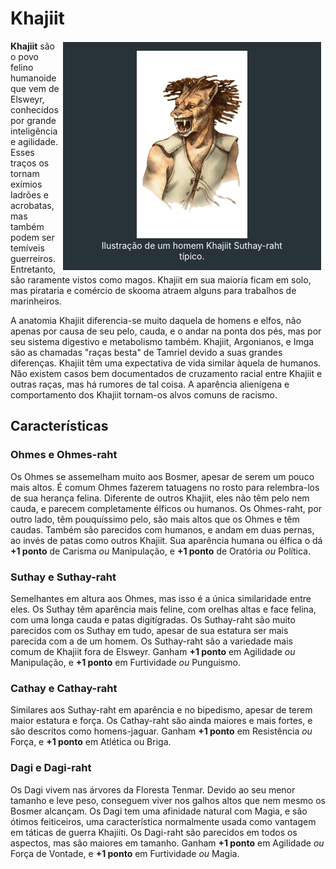 # Khajiit

<div style="float: right; margin-right: 1%; background: #283339; border: 2px white solid;">
	<figure>
		<center><img src="/uploads/races/khajiit.png" height="300" alt="Khajiit">
		<figcaption style="color:white; margin-left: 2%; margin-right: 2%;">Ilustração de um homem Khajiit Suthay-raht típico.</figcaption></center>
	</figure>
</div>

**Khajiit** são o povo felino humanoide que vem de Elsweyr, conhecidos por grande inteligência e agilidade. Esses traços os tornam exímios ladrões e acrobatas, mas também podem ser temíveis guerreiros. Entretanto, são raramente vistos como magos. Khajiit em sua maioria ficam em solo, mas pirataria e comércio de skooma atraem alguns para trabalhos de marinheiros.

A anatomia Khajiit diferencia-se muito daquela de homens e elfos, não apenas por causa de seu pelo, cauda, e o andar na ponta dos pés, mas por seu sistema digestivo e metabolismo também. Khajiit, Argonianos, e Imga são as chamadas "raças besta" de Tamriel devido a suas grandes diferenças. Khajiit têm uma expectativa de vida similar àquela de humanos. Não existem casos bem documentados de cruzamento racial entre Khajiit e outras raças, mas há rumores de tal coisa. A aparência alienígena e comportamento dos Khajiit tornam-os alvos comuns de racismo.

## Características
### Ohmes e Ohmes-raht
Os Ohmes se assemelham muito aos Bosmer, apesar de serem um pouco mais altos. É comum Ohmes fazerem tatuagens no rosto para relembra-los de sua herança felina. Diferente de outros Khajiit, eles não têm pelo nem cauda, e parecem completamente élficos ou humanos. Os Ohmes-raht, por outro lado, têm pouquíssimo pelo, são mais altos que os Ohmes e têm caudas. Também são parecidos com humanos, e andam em duas pernas, ao invés de patas como outros Khajiit. Sua aparência humana ou élfica o dá **+1 ponto** de Carisma *ou* Manipulação, e **+1 ponto** de Oratória *ou* Política.

### Suthay e Suthay-raht
Semelhantes em altura aos Ohmes, mas isso é a única similaridade entre eles. Os Suthay têm aparência mais feline, com orelhas altas e face felina, com uma longa cauda e patas digitígradas. Os Suthay-raht são muito parecidos com os Suthay em tudo, apesar de sua estatura ser mais parecida com a de um homem. Os Suthay-raht são a variedade mais comum de Khajiit fora de Elsweyr. Ganham **+1 ponto** em Agilidade *ou* Manipulação, e **+1 ponto** em Furtividade *ou* Punguismo. 

### Cathay e Cathay-raht
Similares aos Suthay-raht em aparência e no bipedismo, apesar de terem maior estatura e força. Os Cathay-raht são ainda maiores e mais fortes, e são descritos como homens-jaguar. Ganham **+1 ponto** em Resistência *ou* Força, e **+1 ponto** em Atlética ou Briga.

### Dagi e Dagi-raht
Os Dagi vivem nas árvores da Floresta Tenmar. Devido ao seu menor tamanho e leve peso, conseguem viver nos galhos altos que nem mesmo os Bosmer alcançam. Os Dagi tem uma afinidade natural com Magia, e são ótimos feiticeiros, uma característica normalmente usada como vantagem em táticas de guerra Khajiiti. Os Dagi-raht são parecidos em todos os aspectos, mas são maiores em tamanho. Ganham **+1 ponto** em Agilidade *ou* Força de Vontade, e **+1 ponto** em Furtividade *ou* Magia.